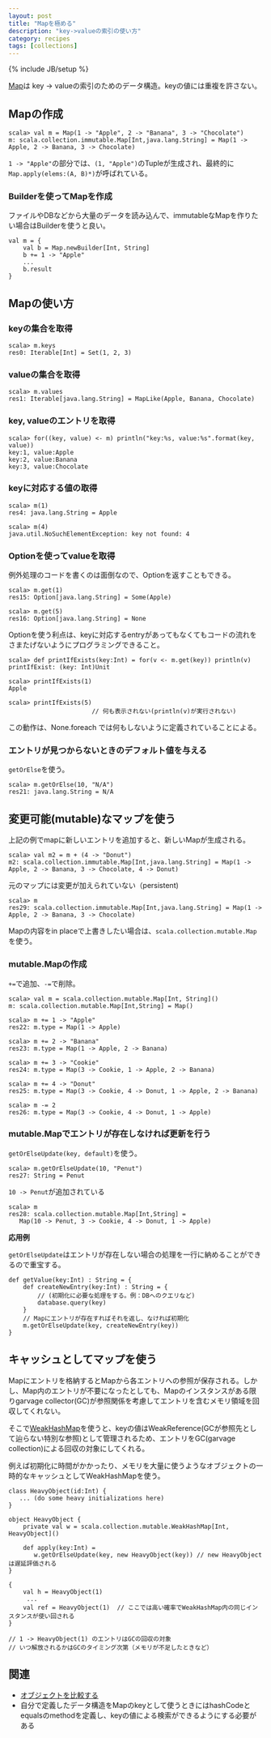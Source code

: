 ```yaml
---
layout: post
title: "Mapを極める"
description: "key->valueの索引の使い方"
category: recipes
tags: [collections]
---
```

{% include JB/setup %}

[Map](http://www.scala-lang.org/api/current/index.html#scala.collection.Map)は key -> valueの索引のためのデータ構造。keyの値には重複を許さない。

## Mapの作成

	scala> val m = Map(1 -> "Apple", 2 -> "Banana", 3 -> "Chocolate")
    m: scala.collection.immutable.Map[Int,java.lang.String] = Map(1 -> Apple, 2 -> Banana, 3 -> Chocolate)

`1 -> "Apple"`の部分では、`(1, "Apple")`のTupleが生成され、最終的に`Map.apply(elems:(A, B)*)`が呼ばれている。

### Builderを使ってMapを作成

ファイルやDBなどから大量のデータを読み込んで、immutableなMapを作りたい場合はBuilderを使うと良い。

	val m = {
		val b = Map.newBuilder[Int, String]
		b += 1 -> "Apple" 
		...   
		b.result
	}

## Mapの使い方

### keyの集合を取得

    scala> m.keys
    res0: Iterable[Int] = Set(1, 2, 3)

### valueの集合を取得

    scala> m.values
    res1: Iterable[java.lang.String] = MapLike(Apple, Banana, Chocolate)

### key, valueのエントリを取得

    scala> for((key, value) <- m) println("key:%s, value:%s".format(key, value))
    key:1, value:Apple
    key:2, value:Banana
    key:3, value:Chocolate

### keyに対応する値の取得

    scala> m(1)
    res4: java.lang.String = Apple
    
    scala> m(4)
    java.util.NoSuchElementException: key not found: 4

### Optionを使ってvalueを取得

例外処理のコードを書くのは面倒なので、Optionを返すこともできる。

	scala> m.get(1)
    res15: Option[java.lang.String] = Some(Apple)
    
    scala> m.get(5)
    res16: Option[java.lang.String] = None

Optionを使う利点は、keyに対応するentryがあってもなくてもコードの流れをさまたげないようにプログラミングできること。

    scala> def printIfExists(key:Int) = for(v <- m.get(key)) println(v)
    printIfExist: (key: Int)Unit
    
    scala> printIfExists(1)
    Apple
    
    scala> printIfExists(5)
                           // 何も表示されない(println(v)が実行されない)

この動作は、None.foreach では何もしないように定義されていることによる。

### エントリが見つからないときのデフォルト値を与える

`getOrElse`を使う。

	scala> m.getOrElse(10, "N/A")
	res21: java.lang.String = N/A


## 変更可能(mutable)なマップを使う

上記の例でmapに新しいエントリを追加すると、新しいMapが生成される。

	scala> val m2 = m + (4 -> "Donut")
	m2: scala.collection.immutable.Map[Int,java.lang.String] = Map(1 -> Apple, 2 -> Banana, 3 -> Chocolate, 4 -> Donut)

元のマップには変更が加えられていない（persistent)

	scala> m
	res29: scala.collection.immutable.Map[Int,java.lang.String] = Map(1 -> Apple, 2 -> Banana, 3 -> Chocolate)

Mapの内容をin placeで上書きしたい場合は、`scala.collection.mutable.Map`を使う。

### mutable.Mapの作成

`+=`で追加、`-=`で削除。

	scala> val m = scala.collection.mutable.Map[Int, String]()
    m: scala.collection.mutable.Map[Int,String] = Map()
    
    scala> m += 1 -> "Apple"
    res22: m.type = Map(1 -> Apple)
    
    scala> m += 2 -> "Banana"
    res23: m.type = Map(1 -> Apple, 2 -> Banana)
    
    scala> m += 3 -> "Cookie"
    res24: m.type = Map(3 -> Cookie, 1 -> Apple, 2 -> Banana)
    
    scala> m += 4 -> "Donut"
    res25: m.type = Map(3 -> Cookie, 4 -> Donut, 1 -> Apple, 2 -> Banana)
    
    scala> m -= 2
    res26: m.type = Map(3 -> Cookie, 4 -> Donut, 1 -> Apple)


### mutable.Mapでエントリが存在しなければ更新を行う

`getOrElseUpdate(key, default)`を使う。

	scala> m.getOrElseUpdate(10, "Penut")
    res27: String = Penut

`10 -> Penut`が追加されている

    scala> m
    res28: scala.collection.mutable.Map[Int,String] = 
	   Map(10 -> Penut, 3 -> Cookie, 4 -> Donut, 1 -> Apple)

**応用例**

`getOrElseUpdate`はエントリが存在しない場合の処理を一行に納めることができるので重宝する。

	def getValue(key:Int) : String = {
		def createNewEntry(key:Int) : String = {
			// (初期化に必要な処理をする。例：DBへのクエリなど)
			database.query(key)
		}
		// Mapにエントリが存在すればそれを返し、なければ初期化
		m.getOrElseUpdate(key, createNewEntry(key))
	}
	

## キャッシュとしてマップを使う

Mapにエントリを格納するとMapから各エントリへの参照が保存される。しかし、Map内のエントリが不要になったとしても、Mapのインスタンスがある限りgarvage collector(GC)が参照関係を考慮してエントリを含むメモリ領域を回収してくれない。

そこで[WeakHashMap](http://www.scala-lang.org/api/current/index.html#scala.collection.generic.GenMapFactory)を使うと、keyの値はWeakReference(GCが参照先として辿らない特別な参照)として管理されるため、エントリをGC(garvage collection)による回収の対象にしてくれる。

例えば初期化に時間がかかったり、メモリを大量に使うようなオブジェクトの一時的なキャッシュとしてWeakHashMapを使う。

	class HeavyObject(id:Int) {
	   ... (do some heavy initializations here)
	}

	object HeavyObject {
		private val w = scala.collection.mutable.WeakHashMap[Int, HeavyObject]()
	
		def apply(key:Int) = 
		   w.getOrElseUpdate(key, new HeavyObject(key)) // new HeavyObjectは遅延評価される
	}

	{
		val h = HeavyObject(1) 
         ...
		val ref = HeavyObject(1)  // ここでは高い確率でWeakHashMap内の同じインスタンスが使い回される
	}

	// 1 -> HeavyObject(1) のエントリはGCの回収の対象
	// いつ解放されるかはGCのタイミング次第（メモリが不足したときなど）



## 関連

* [オブジェクトを比較する]({{BASE_PATH}}/recipes/2012/07/05/equality)
 * 自分で定義したデータ構造をMapのkeyとして使うときにはhashCodeとequalsのmethodを定義し、keyの値による検索ができるようにする必要がある
 
 
 

